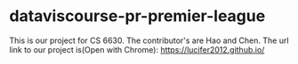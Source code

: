# dataviscourse-pr-premier-league
This is our project for CS 6630. The contributor's are Hao and Chen.
The url link to our project is(Open with Chrome): https://lucifer2012.github.io/
